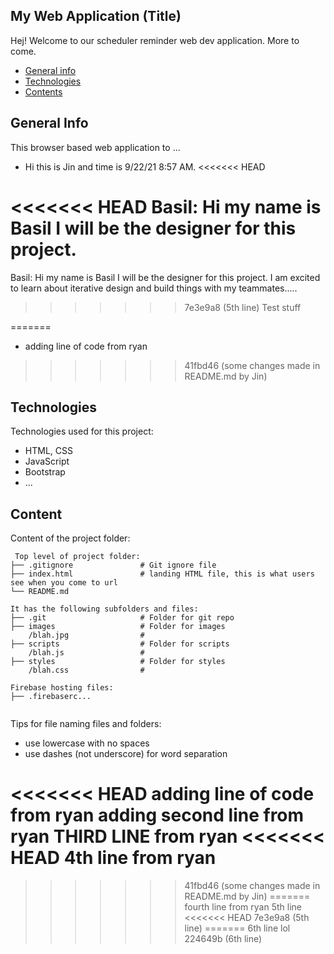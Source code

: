 ## My Web Application (Title)


Hej! Welcome to our scheduler reminder web dev application. More to come. 



* [General info](#general-info)
* [Technologies](#technologies)
* [Contents](#content)

## General Info
This browser based web application to ...
* Hi this is Jin and time is 9/22/21 8:57 AM.
<<<<<<< HEAD


<<<<<<< HEAD
Basil: Hi my name is Basil I will be the designer for this project. 
=======
Basil: Hi my name is Basil I will be the designer for this project. I am excited to learn about iterative design and build things with my teammates.....

>>>>>>> 7e3e9a8 (5th line)
Test stuff
	
=======
* adding line of code from ryan	
>>>>>>> 41fbd46 (some changes made in README.md by Jin)
## Technologies
Technologies used for this project:
* HTML, CSS
* JavaScript
* Bootstrap 
* ...
	
## Content
Content of the project folder:

```
 Top level of project folder: 
├── .gitignore               # Git ignore file
├── index.html               # landing HTML file, this is what users see when you come to url
└── README.md

It has the following subfolders and files:
├── .git                     # Folder for git repo
├── images                   # Folder for images
    /blah.jpg                # 
├── scripts                  # Folder for scripts
    /blah.js                 # 
├── styles                   # Folder for styles
    /blah.css                # 

Firebase hosting files: 
├── .firebaserc...


```

Tips for file naming files and folders:
* use lowercase with no spaces
* use dashes (not underscore) for word separation

<<<<<<< HEAD
adding line of code from ryan 
adding second line from ryan 
THIRD LINE from ryan 
<<<<<<< HEAD
4th line from ryan 
=======
 
>>>>>>> 41fbd46 (some changes made in README.md by Jin)
=======
fourth line from ryan 
5th line 
<<<<<<< HEAD
>>>>>>> 7e3e9a8 (5th line)
=======
6th line lol 
>>>>>>> 224649b (6th line)
